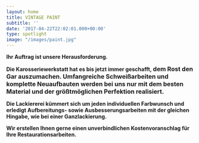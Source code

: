 ```yaml
---
layout: home
title: VINTAGE PAINT
subtitle: ''
date: '2017-04-22T22:02:01.000+00:00'
type: spotlight
image: "/images/paint.jpg"
---
```



**Ihr Auftrag ist unsere Herausforderung.**

**Die Karosseriewerkstatt hat es bis jetzt immer geschafft, <span style="font-size: 1rem;">dem Rost den Gar auszumachen.
Umfangreiche Schweißarbeiten und komplette Neuaufbauten
werden bei uns nur mit dem besten Material
und der größtmöglichen Perfektion realisiert.</span>**

**Die Lackiererei kümmert sich um jeden individuellen Farbwunsch
und erledigt Aufbereitungs-
sowie Ausbesserungsarbeiten mit der gleichen Hingabe,
wie bei einer Ganzlackierung.**

**Wir erstellen Ihnen gerne einen unverbindlichen Kostenvoranschlag
für Ihre Restaurationsarbeiten.**